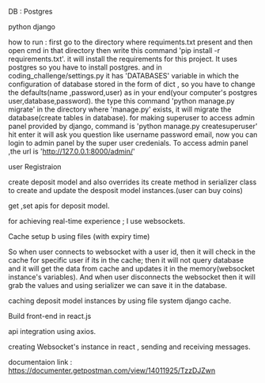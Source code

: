 DB : Postgres

python django

how to run : first go to the directory where requiments.txt present and then open cmd in that directory then write this command 'pip install -r requirements.txt'.
it will install the requirements for this project. It uses postgres so you have to install postgres. and in coding_challenge/settings.py it has 'DATABASES' variable in which
the configuration of database stored in the form of dict , so you have to change the defaults(name ,password,user) as in your end(your computer's postgres user,database,password).
the type this command 'python manage.py migrate' in the directory where 'manage.py' exists, it will migrate the database(create tables in database).
for making superuser to access admin panel provided by django, command is 'python manage.py createsuperuser' hit enter it will ask you question like username password email,
now you can login to admin panel by the super user credenials. To access admin panel ,the url is 'http://127.0.0.1:8000/admin/'

user Registraion 

create deposit model and also overrides its create method in serializer class to create and update the desposit model instances.(user can buy coins)  

get ,set apis for deposit model.

for achieving real-time experience ; I use websockets.

Cache setup b using files (with expiry time)

So when user connects to websocket with a user id, then it will check in the cache for specific user if its in the cache; then it will not query database and it will get the data from cache and updates it in the memory(websocket instance's variables). 
And when user disconnects the websocket then it will grab the values and using serializer we can save it in the database.

caching deposit model instances by using file system django cache.

Build front-end in react.js

api integration using axios.

creating Websocket's instance in react , sending and receiving messages.

documentaion link : https://documenter.getpostman.com/view/14011925/TzzDJZwn

